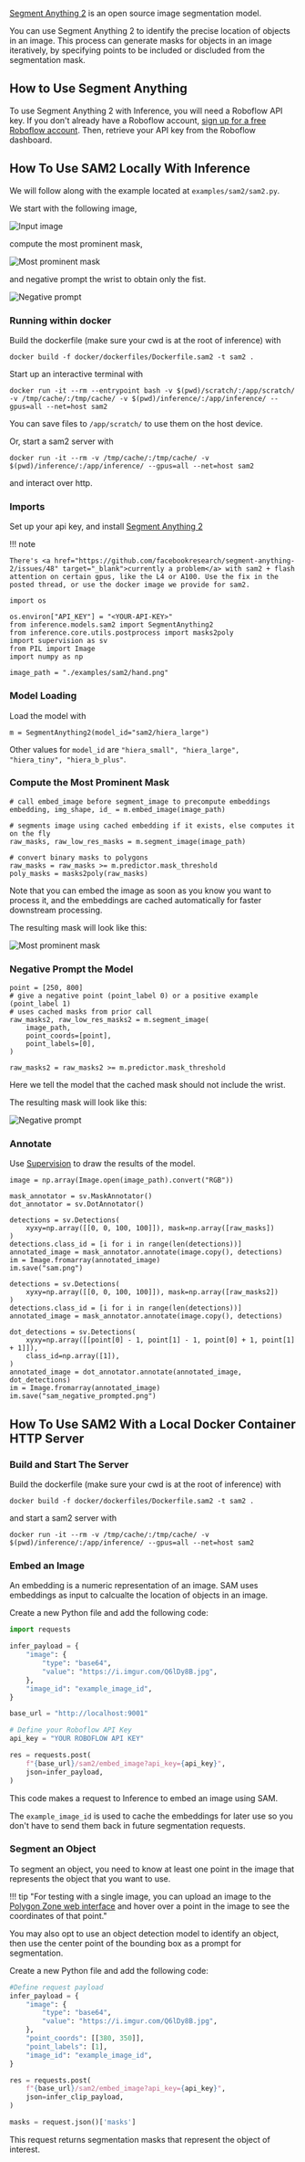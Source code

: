 <a href="https://github.com/facebookresearch/segment-anything-2" target="_blank">Segment Anything 2</a> is an open source image segmentation model.

You can use Segment Anything 2 to identify the precise location of objects in an image. This process can generate masks for objects in an image iteratively, by specifying points to be included or discluded from the segmentation mask.

## How to Use Segment Anything

To use Segment Anything 2 with Inference, you will need a Roboflow API key. If you don't already have a Roboflow account, <a href="https://app.roboflow.com" target="_blank">sign up for a free Roboflow account</a>. Then, retrieve your API key from the Roboflow dashboard.

## How To Use SAM2 Locally With Inference

We will follow along with the example located at `examples/sam2/sam2.py`.

We start with the following image,

![Input image](https://media.roboflow.com/inference/sam2/hand.png)

compute the most prominent mask,

![Most prominent mask](https://media.roboflow.com/inference/sam2/sam.png)

and negative prompt the wrist to obtain only the fist.

![Negative prompt](https://media.roboflow.com/inference/sam2/sam_negative_prompted.png)

### Running within docker
Build the dockerfile (make sure your cwd is at the root of inference) with
```
docker build -f docker/dockerfiles/Dockerfile.sam2 -t sam2 .
```

Start up an interactive terminal with
```
docker run -it --rm --entrypoint bash -v $(pwd)/scratch/:/app/scratch/ -v /tmp/cache/:/tmp/cache/ -v $(pwd)/inference/:/app/inference/ --gpus=all --net=host sam2
```
You can save files to `/app/scratch/` to use them on the host device.

Or, start a sam2 server with
```
docker run -it --rm -v /tmp/cache/:/tmp/cache/ -v $(pwd)/inference/:/app/inference/ --gpus=all --net=host sam2
```

and interact over http.

### Imports
Set up your api key, and install <a href="https://github.com/facebookresearch/segment-anything-2" target="_blank">Segment Anything 2</a>

!!! note

    There's <a href="https://github.com/facebookresearch/segment-anything-2/issues/48" target="_blank">currently a problem</a> with sam2 + flash attention on certain gpus, like the L4 or A100. Use the fix in the posted thread, or use the docker image we provide for sam2. 

```
import os

os.environ["API_KEY"] = "<YOUR-API-KEY>"
from inference.models.sam2 import SegmentAnything2
from inference.core.utils.postprocess import masks2poly
import supervision as sv
from PIL import Image
import numpy as np

image_path = "./examples/sam2/hand.png"
```
### Model Loading
Load the model with 
```
m = SegmentAnything2(model_id="sam2/hiera_large")
```

Other values for `model_id` are `"hiera_small", "hiera_large", "hiera_tiny", "hiera_b_plus"`.

### Compute the Most Prominent Mask

```
# call embed_image before segment_image to precompute embeddings
embedding, img_shape, id_ = m.embed_image(image_path)

# segments image using cached embedding if it exists, else computes it on the fly
raw_masks, raw_low_res_masks = m.segment_image(image_path)

# convert binary masks to polygons
raw_masks = raw_masks >= m.predictor.mask_threshold
poly_masks = masks2poly(raw_masks)
```
Note that you can embed the image as soon as you know you want to process it, and the embeddings are cached automatically for faster downstream processing.

The resulting mask will look like this:

![Most prominent mask](https://media.roboflow.com/inference/sam2/sam.png)

### Negative Prompt the Model
```
point = [250, 800]
# give a negative point (point_label 0) or a positive example (point_label 1)
# uses cached masks from prior call
raw_masks2, raw_low_res_masks2 = m.segment_image(
    image_path,
    point_coords=[point],
    point_labels=[0],
)

raw_masks2 = raw_masks2 >= m.predictor.mask_threshold
```
Here we tell the model that the cached mask should not include the wrist.

The resulting mask will look like this:

![Negative prompt](https://media.roboflow.com/inference/sam2/sam_negative_prompted.png)

### Annotate
Use <a href="https://github.com/roboflow/supervision" target="_blank">Supervision</a> to draw the results of the model.

```
image = np.array(Image.open(image_path).convert("RGB"))

mask_annotator = sv.MaskAnnotator()
dot_annotator = sv.DotAnnotator()

detections = sv.Detections(
    xyxy=np.array([[0, 0, 100, 100]]), mask=np.array([raw_masks])
)
detections.class_id = [i for i in range(len(detections))]
annotated_image = mask_annotator.annotate(image.copy(), detections)
im = Image.fromarray(annotated_image)
im.save("sam.png")

detections = sv.Detections(
    xyxy=np.array([[0, 0, 100, 100]]), mask=np.array([raw_masks2])
)
detections.class_id = [i for i in range(len(detections))]
annotated_image = mask_annotator.annotate(image.copy(), detections)

dot_detections = sv.Detections(
    xyxy=np.array([[point[0] - 1, point[1] - 1, point[0] + 1, point[1] + 1]]),
    class_id=np.array([1]),
)
annotated_image = dot_annotator.annotate(annotated_image, dot_detections)
im = Image.fromarray(annotated_image)
im.save("sam_negative_prompted.png")
```
## How To Use SAM2 With a Local Docker Container HTTP Server

### Build and Start The Server

Build the dockerfile (make sure your cwd is at the root of inference) with
```
docker build -f docker/dockerfiles/Dockerfile.sam2 -t sam2 .
```
and start a sam2 server with
```
docker run -it --rm -v /tmp/cache/:/tmp/cache/ -v $(pwd)/inference/:/app/inference/ --gpus=all --net=host sam2
```

### Embed an Image

An embedding is a numeric representation of an image. SAM uses embeddings as input to calcualte the location of objects in an image.

Create a new Python file and add the following code:

```python
import requests

infer_payload = {
    "image": {
        "type": "base64",
        "value": "https://i.imgur.com/Q6lDy8B.jpg",
    },
    "image_id": "example_image_id",
}

base_url = "http://localhost:9001"

# Define your Roboflow API Key
api_key = "YOUR ROBOFLOW API KEY"

res = requests.post(
    f"{base_url}/sam2/embed_image?api_key={api_key}",
    json=infer_payload,
)

```

This code makes a request to Inference to embed an image using SAM.

The `example_image_id` is used to cache the embeddings for later use so you don't have to send them back in future segmentation requests.

### Segment an Object

To segment an object, you need to know at least one point in the image that represents the object that you want to use.

!!! tip "For testing with a single image, you can upload an image to the <a href="https://roboflow.github.io/polygonzone/" target="_blank">Polygon Zone web interface</a> and hover over a point in the image to see the coordinates of that point."

You may also opt to use an object detection model to identify an object, then use the center point of the bounding box as a prompt for segmentation.

Create a new Python file and add the following code:

```python
#Define request payload
infer_payload = {
    "image": {
        "type": "base64",
        "value": "https://i.imgur.com/Q6lDy8B.jpg",
    },
    "point_coords": [[380, 350]],
    "point_labels": [1],
    "image_id": "example_image_id",
}

res = requests.post(
    f"{base_url}/sam2/embed_image?api_key={api_key}",
    json=infer_clip_payload,
)

masks = request.json()['masks']
```

This request returns segmentation masks that represent the object of interest.